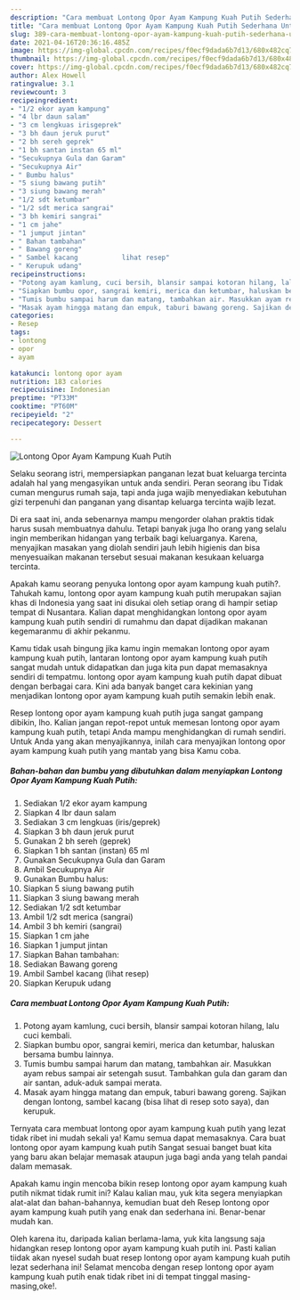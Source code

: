 ```yaml
---
description: "Cara membuat Lontong Opor Ayam Kampung Kuah Putih Sederhana Untuk Jualan"
title: "Cara membuat Lontong Opor Ayam Kampung Kuah Putih Sederhana Untuk Jualan"
slug: 389-cara-membuat-lontong-opor-ayam-kampung-kuah-putih-sederhana-untuk-jualan
date: 2021-04-16T20:36:16.485Z
image: https://img-global.cpcdn.com/recipes/f0ecf9dada6b7d13/680x482cq70/lontong-opor-ayam-kampung-kuah-putih-foto-resep-utama.jpg
thumbnail: https://img-global.cpcdn.com/recipes/f0ecf9dada6b7d13/680x482cq70/lontong-opor-ayam-kampung-kuah-putih-foto-resep-utama.jpg
cover: https://img-global.cpcdn.com/recipes/f0ecf9dada6b7d13/680x482cq70/lontong-opor-ayam-kampung-kuah-putih-foto-resep-utama.jpg
author: Alex Howell
ratingvalue: 3.1
reviewcount: 3
recipeingredient:
- "1/2 ekor ayam kampung"
- "4 lbr daun salam"
- "3 cm lengkuas irisgeprek"
- "3 bh daun jeruk purut"
- "2 bh sereh geprek"
- "1 bh santan instan 65 ml"
- "Secukupnya Gula dan Garam"
- "Secukupnya Air"
- " Bumbu halus"
- "5 siung bawang putih"
- "3 siung bawang merah"
- "1/2 sdt ketumbar"
- "1/2 sdt merica sangrai"
- "3 bh kemiri sangrai"
- "1 cm jahe"
- "1 jumput jintan"
- " Bahan tambahan"
- " Bawang goreng"
- " Sambel kacang           lihat resep"
- " Kerupuk udang"
recipeinstructions:
- "Potong ayam kamlung, cuci bersih, blansir sampai kotoran hilang, lalu cuci kembali."
- "Siapkan bumbu opor, sangrai kemiri, merica dan ketumbar, haluskan bersama bumbu lainnya."
- "Tumis bumbu sampai harum dan matang, tambahkan air. Masukkan ayam rebus sampai air setengah susut. Tambahkan gula dan garam dan air santan, aduk-aduk sampai merata."
- "Masak ayam hingga matang dan empuk, taburi bawang goreng. Sajikan dengan lontong, sambel kacang (bisa lihat di resep soto saya), dan kerupuk."
categories:
- Resep
tags:
- lontong
- opor
- ayam

katakunci: lontong opor ayam 
nutrition: 183 calories
recipecuisine: Indonesian
preptime: "PT33M"
cooktime: "PT60M"
recipeyield: "2"
recipecategory: Dessert

---
```



![Lontong Opor Ayam Kampung Kuah Putih](https://img-global.cpcdn.com/recipes/f0ecf9dada6b7d13/680x482cq70/lontong-opor-ayam-kampung-kuah-putih-foto-resep-utama.jpg)

Selaku seorang istri, mempersiapkan panganan lezat buat keluarga tercinta adalah hal yang mengasyikan untuk anda sendiri. Peran seorang ibu Tidak cuman mengurus rumah saja, tapi anda juga wajib menyediakan kebutuhan gizi terpenuhi dan panganan yang disantap keluarga tercinta wajib lezat.

Di era  saat ini, anda sebenarnya mampu mengorder olahan praktis tidak harus susah membuatnya dahulu. Tetapi banyak juga lho orang yang selalu ingin memberikan hidangan yang terbaik bagi keluarganya. Karena, menyajikan masakan yang diolah sendiri jauh lebih higienis dan bisa menyesuaikan makanan tersebut sesuai makanan kesukaan keluarga tercinta. 



Apakah kamu seorang penyuka lontong opor ayam kampung kuah putih?. Tahukah kamu, lontong opor ayam kampung kuah putih merupakan sajian khas di Indonesia yang saat ini disukai oleh setiap orang di hampir setiap tempat di Nusantara. Kalian dapat menghidangkan lontong opor ayam kampung kuah putih sendiri di rumahmu dan dapat dijadikan makanan kegemaranmu di akhir pekanmu.

Kamu tidak usah bingung jika kamu ingin memakan lontong opor ayam kampung kuah putih, lantaran lontong opor ayam kampung kuah putih sangat mudah untuk didapatkan dan juga kita pun dapat memasaknya sendiri di tempatmu. lontong opor ayam kampung kuah putih dapat dibuat dengan berbagai cara. Kini ada banyak banget cara kekinian yang menjadikan lontong opor ayam kampung kuah putih semakin lebih enak.

Resep lontong opor ayam kampung kuah putih juga sangat gampang dibikin, lho. Kalian jangan repot-repot untuk memesan lontong opor ayam kampung kuah putih, tetapi Anda mampu menghidangkan di rumah sendiri. Untuk Anda yang akan menyajikannya, inilah cara menyajikan lontong opor ayam kampung kuah putih yang mantab yang bisa Kamu coba.

<!--inarticleads1-->

##### Bahan-bahan dan bumbu yang dibutuhkan dalam menyiapkan Lontong Opor Ayam Kampung Kuah Putih:

1. Sediakan 1/2 ekor ayam kampung
1. Siapkan 4 lbr daun salam
1. Sediakan 3 cm lengkuas (iris/geprek)
1. Siapkan 3 bh daun jeruk purut
1. Gunakan 2 bh sereh (geprek)
1. Siapkan 1 bh santan (instan) 65 ml
1. Gunakan Secukupnya Gula dan Garam
1. Ambil Secukupnya Air
1. Gunakan  Bumbu halus:
1. Siapkan 5 siung bawang putih
1. Siapkan 3 siung bawang merah
1. Sediakan 1/2 sdt ketumbar
1. Ambil 1/2 sdt merica (sangrai)
1. Ambil 3 bh kemiri (sangrai)
1. Siapkan 1 cm jahe
1. Siapkan 1 jumput jintan
1. Siapkan  Bahan tambahan:
1. Sediakan  Bawang goreng
1. Ambil  Sambel kacang           (lihat resep)
1. Siapkan  Kerupuk udang




<!--inarticleads2-->

##### Cara membuat Lontong Opor Ayam Kampung Kuah Putih:

1. Potong ayam kamlung, cuci bersih, blansir sampai kotoran hilang, lalu cuci kembali.
1. Siapkan bumbu opor, sangrai kemiri, merica dan ketumbar, haluskan bersama bumbu lainnya.
1. Tumis bumbu sampai harum dan matang, tambahkan air. Masukkan ayam rebus sampai air setengah susut. Tambahkan gula dan garam dan air santan, aduk-aduk sampai merata.
1. Masak ayam hingga matang dan empuk, taburi bawang goreng. Sajikan dengan lontong, sambel kacang (bisa lihat di resep soto saya), dan kerupuk.




Ternyata cara membuat lontong opor ayam kampung kuah putih yang lezat tidak ribet ini mudah sekali ya! Kamu semua dapat memasaknya. Cara buat lontong opor ayam kampung kuah putih Sangat sesuai banget buat kita yang baru akan belajar memasak ataupun juga bagi anda yang telah pandai dalam memasak.

Apakah kamu ingin mencoba bikin resep lontong opor ayam kampung kuah putih nikmat tidak rumit ini? Kalau kalian mau, yuk kita segera menyiapkan alat-alat dan bahan-bahannya, kemudian buat deh Resep lontong opor ayam kampung kuah putih yang enak dan sederhana ini. Benar-benar mudah kan. 

Oleh karena itu, daripada kalian berlama-lama, yuk kita langsung saja hidangkan resep lontong opor ayam kampung kuah putih ini. Pasti kalian tiidak akan nyesel sudah buat resep lontong opor ayam kampung kuah putih lezat sederhana ini! Selamat mencoba dengan resep lontong opor ayam kampung kuah putih enak tidak ribet ini di tempat tinggal masing-masing,oke!.

